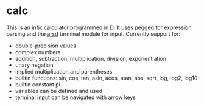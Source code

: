 # calc
This is an infix calculator programmed in D. It uses [pegged](https://github.com/PhilippeSigaud/Pegged/) for expression parsing and the [arsd](https://github.com/adamdruppe/arsd) terminal module for input.
Currently support for:
* double-precision values
* complex numbers
* addition, subtraction, multiplication, division, exponentiation
* unary negation
* implied multiplication and parentheses
* builtin functions: sin, cos, tan, asin, acos, atan, abs, sqrt, log, log2, log10
* builtin constant pi
* variables can be defined and used
* terminal input can be navigated with arrow keys
